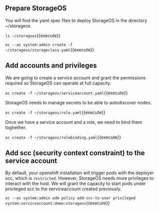 ## Prepare StorageOS

You will find the yaml spec files to deploy StorageOS in the directory ~/storageos 

``ls ~/storageos``{{execute}}

``oc --as system:admin create -f ~/storageos/storageclass.yaml``{{execute}}

## Add accounts and privileges 

We are going to create a service account and grant the permissions required so StorageOS can operate at full capacity.

``oc create -f ~/storageos/serviceaccount.yaml``{{execute}}

StorageOS needs to manage secrets to be able to autodiscover nodes.

``oc create -f ~/storageos/role.yaml``{{execute}}

Once we have a service account and a role, we need to bind them toghether.

``oc create -f ~/storageos/rolebinding.yaml``{{execute}}

## Add scc (security context constraint) to the service account

By default, your openshift installation will trigger pods with the deployer scc, which is ``restricted``. However, StorageOS needs more privileges to interact with the host. 
We will grant the capacity to start pods under privileged scc to the serviceaccount created previously.

``oc --as system:admin adm policy add-scc-to-user privileged system:serviceaccount:demo:storageos``{{execute}}
